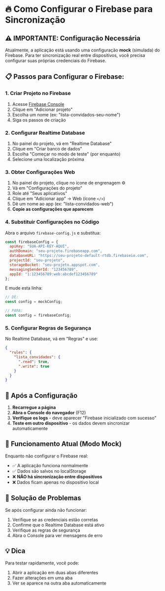 # 🔥 Como Configurar o Firebase para Sincronização

## ⚠️ IMPORTANTE: Configuração Necessária

Atualmente, a aplicação está usando uma configuração **mock** (simulada) do Firebase. Para ter sincronização real entre dispositivos, você precisa configurar suas próprias credenciais do Firebase.

## 📋 Passos para Configurar o Firebase:

### 1. **Criar Projeto no Firebase**
1. Acesse [Firebase Console](https://console.firebase.google.com/)
2. Clique em "Adicionar projeto"
3. Escolha um nome (ex: "lista-convidados-seu-nome")
4. Siga os passos de criação

### 2. **Configurar Realtime Database**
1. No painel do projeto, vá em "Realtime Database"
2. Clique em "Criar banco de dados"
3. Escolha "Começar no modo de teste" (por enquanto)
4. Selecione uma localização próxima

### 3. **Obter Configurações Web**
1. No painel do projeto, clique no ícone de engrenagem ⚙️
2. Vá em "Configurações do projeto"
3. Role até "Seus aplicativos"
4. Clique em "Adicionar app" → Web (ícone `</>`)
5. Dê um nome ao app (ex: "lista-convidados-web")
6. **Copie as configurações que aparecem**

### 4. **Substituir Configurações no Código**
Abra o arquivo `firebase-config.js` e substitua:

```javascript
const firebaseConfig = {
  apiKey: "SUA-API-KEY-AQUI",
  authDomain: "seu-projeto.firebaseapp.com",
  databaseURL: "https://seu-projeto-default-rtdb.firebaseio.com",
  projectId: "seu-projeto",
  storageBucket: "seu-projeto.appspot.com",
  messagingSenderId: "123456789",
  appId: "1:123456789:web:abcdef123456789"
};
```

E mude esta linha:
```javascript
// DE:
const config = mockConfig;

// PARA:
const config = firebaseConfig;
```

### 5. **Configurar Regras de Segurança**
No Realtime Database, vá em "Regras" e use:

```json
{
  "rules": {
    "lista_convidados": {
      ".read": true,
      ".write": true
    }
  }
}
```

## 🚀 Após a Configuração

1. **Recarregue a página**
2. **Abra o Console do navegador** (F12)
3. **Verifique os logs** - deve aparecer "Firebase inicializado com sucesso"
4. **Teste em outro dispositivo** - os dados devem sincronizar automaticamente

## 📱 Funcionamento Atual (Modo Mock)

Enquanto não configurar o Firebase real:
- ✅ A aplicação funciona normalmente
- ✅ Dados são salvos no localStorage
- ❌ **NÃO há sincronização entre dispositivos**
- ❌ Dados ficam apenas no dispositivo local

## 🔧 Solução de Problemas

Se após configurar ainda não funcionar:
1. Verifique se as credenciais estão corretas
2. Confirme que o Realtime Database está ativo
3. Verifique as regras de segurança
4. Abra o Console para ver mensagens de erro

## 💡 Dica

Para testar rapidamente, você pode:
1. Abrir a aplicação em duas abas diferentes
2. Fazer alterações em uma aba
3. Ver se aparece na outra aba automaticamente